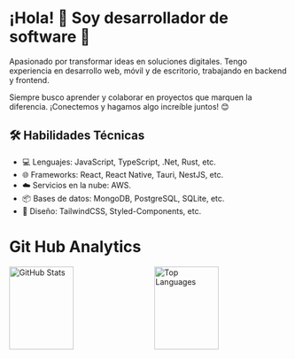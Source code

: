 # ¡Hola! 👋 Soy desarrollador de software 🚀

Apasionado por transformar ideas en soluciones digitales. Tengo experiencia en desarrollo web, móvil y de escritorio, trabajando en backend y frontend.

Siempre busco aprender y colaborar en proyectos que marquen la diferencia. ¡Conectemos y hagamos algo increíble juntos! 😊

## 🛠 Habilidades Técnicas

- 💻 Lenguajes: JavaScript, TypeScript, .Net, Rust, etc.
- 🌐 Frameworks: React, React Native, Tauri, NestJS, etc.
- ☁️ Servicios en la nube: AWS.
- 📦 Bases de datos: MongoDB, PostgreSQL, SQLite, etc.
- 🎨 Diseño: TailwindCSS, Styled-Components, etc.

# Git Hub Analytics

<div style="display: flex; justify-content: space-between; width: 100%;">
  <img src="https://github-readme-stats.vercel.app/api?username=Andry510&show_icons=true&theme=radical" alt="GitHub Stats" style="width: 48%;  height: 150px;"/>
  <img src="https://github-readme-stats.vercel.app/api/top-langs/?username=Andry510&layout=compact&theme=radical" alt="Top Languages" style="width: 48%; height: 150px;"/>
</div>
